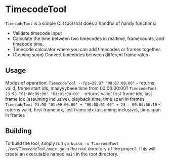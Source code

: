# TimecodeTool

`TimecodeTool` is a simple CLI tool that does a handful of handy functions:
- Validate timecode input
- Calculate the time between two timecodes in realtime, framecounts, and timecode time.
- Timecode calculator where you can add timecodes or frames together.
- (Coming soon) Convert timecodes between different frame rates

## Usage

Modes of operation:
`TimecodeTool --fps=29.97 "00:07:00;00"` - returns: valid, frame start idx, maayyybeee time from 00:00:00:00?
`TimecodeTool 23.98 "01:00:00:00" "01:01:00:00"` - returns valid, first frame idx, last frame idx (assuming inclusive), playback time, time span in frames
`TimecodeTool 23.98 "01:00:00:00" + "00:00:01:00" + 23 - 00:00:00:10` - returns valid, first frame idx, last frame idx (assuming inclusive), time span in frames

## Building

To build the tool, simply run `go build -o TimecodeTool ./cmd/TimecodeTool/main.go` in the root directory of the project. This will create an executable named `main` in the root directory.
